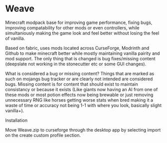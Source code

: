 # Weave
Minecraft modpack base for improving game performance, fixing bugs, improving compatability for other mods or even controllers, while simultaniously making the game look and feel better without losing the feel of vanilla.

Based on fabric, uses mods located across CurseForge, Modrinth and Github to make minecraft better while mostly maintaining vanilla pairity and mod support. The only thing that is changed is bug fixes/missing content (deepslate not working in the stonecutter etc or some GUI changes).

What is considered a bug or missing content? Things that are marked as such on mojangs bug tracker or are clearly not intended are considered bugs. Missing content is for content that should exist to maintain consistancy or because it exists (Like giants now having an AI from one of these mods or most potion effects now being brewable or just removing unnecessary RNG like horses getting worse stats when bred making it a waste of time or accuracy not being 1-1 with where you look, basically slight vanilla+).

Installation

Move Weave.zip to curseforge through the desktop app by selecting import on the create custom profile section.
